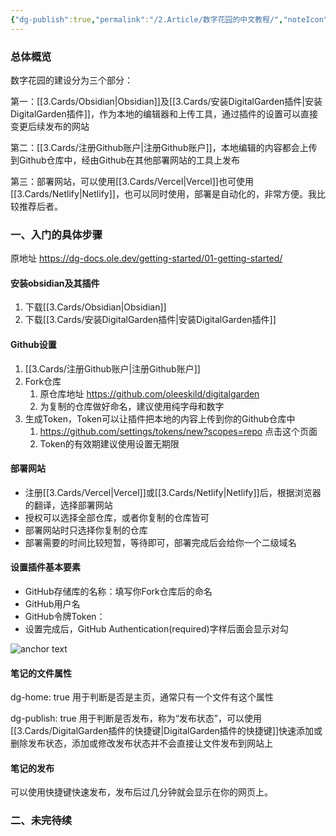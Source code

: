 ```yaml
---
{"dg-publish":true,"permalink":"/2.Article/数字花园的中文教程/","noteIcon":""}
---
```


### 总体概览

数字花园的建设分为三个部分：

第一：[[3.Cards/Obsidian\|Obsidian]]及[[3.Cards/安装DigitalGarden插件\|安装DigitalGarden插件]]，作为本地的编辑器和上传工具，通过插件的设置可以直接变更后续发布的网站

第二：[[3.Cards/注册Github账户\|注册Github账户]]，本地编辑的内容都会上传到Github仓库中，经由Github在其他部署网站的工具上发布

第三：部署网站，可以使用[[3.Cards/Vercel\|Vercel]]也可使用[[3.Cards/Netlify\|Netlify]]，也可以同时使用，部署是自动化的，非常方便。我比较推荐后者。

### 一、入门的具体步骤

原地址 https://dg-docs.ole.dev/getting-started/01-getting-started/

#### 安装obsidian及其插件

1. 下载[[3.Cards/Obsidian\|Obsidian]]
2. 下载[[3.Cards/安装DigitalGarden插件\|安装DigitalGarden插件]]
#### Github设置

1. [[3.Cards/注册Github账户\|注册Github账户]]
2. Fork仓库
	1. 原仓库地址 https://github.com/oleeskild/digitalgarden 
	2. 为复制的仓库做好命名，建议使用纯字母和数字
4. 生成Token，Token可以让插件把本地的内容上传到你的Github仓库中
	1. https://github.com/settings/tokens/new?scopes=repo 点击这个页面
	2. Token的有效期建议使用设置无期限

#### 部署网站

- 注册[[3.Cards/Vercel\|Vercel]]或[[3.Cards/Netlify\|Netlify]]后，根据浏览器的翻译，选择部署网站
- 授权可以选择全部仓库，或者你复制的仓库皆可
- 部署网站时只选择你复制的仓库
- 部署需要的时间比较短暂，等待即可，部署完成后会给你一个二级域名

#### 设置插件基本要素

- GitHub存储库的名称：填写你Fork仓库后的命名
- GitHub用户名
- GitHub令牌Token：
- 设置完成后，GitHub Authentication(required)字样后面会显示对勾

![anchor text](https://dg-docs.ole.dev/img/user/CleanShot%202023-10-12%20at%2017.06.27@2x.png)

#### 笔记的文件属性

dg-home: true 用于判断是否是主页，通常只有一个文件有这个属性

dg-publish: true 用于判断是否发布，称为“发布状态”，可以使用[[3.Cards/DigitalGarden插件的快捷键\|DigitalGarden插件的快捷键]]快速添加或删除发布状态，添加或修改发布状态并不会直接让文件发布到网站上

#### 笔记的发布

可以使用快捷键快速发布，发布后过几分钟就会显示在你的网页上。

### 二、未完待续



